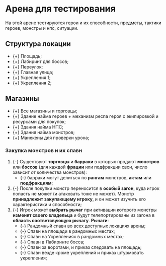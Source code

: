 # Арена для тестирования
На этой арене тестируются герои и их способности, предметы, тактики героев, монстры и нпс, ситуации.

## Структура локации
* {+} Площадь;
* {+} Лабиринт для боссов;
* {+} Переулок;
* {+} Главная улица;
* {+} Укрепления 1;
* {+} Укрепления 2;

## Магазины
* {+} Все магазины и торговцы;
* {+} Здание найма героев + механизм респа героя с экипировкой и ресурсами для покупок;
* {+} Здания найма НПС;
* {+} Здания найма монстров;
* {+} Манекены для проверки урона;

### Закупка монстров и их спавн
1. {-} Существуют **торговцы** и **барраки** в которых продают **монстров** или **боссов** (для каждой **фрации** или подфракции свои, число зависит от количества монстров):
   * {-} барраки могут делиться по **рангам** монстров, **актам** или **подфракциям**;
2. {-} После покупки монстр переносится в **особый загон**, куда игрок попасть не может (и атаковать тоже не может). Монстр **принадлежит закупающему игроку**, и он может изучить его характеристики и способности;
3. {-} Игрок может **выбрать рычаг** при активации которого монстры **изменят своего владельца** и будут телепортированы из загона в **область соответсвующую рычагу**. **Рычаги**:
   * {-} Рандомный спавн во всех доступных локациях арены;
   * {-} Спавн на площади в рандомных местах;
   * {-} Спавн на Укреплениях в рандомных местах;
   * {-} Спавн в Лабиринте босса;
   * {-} Спавн за воротами, и приказ следовать на площадь;
   * {-} Спавн везде кроме укреплений и приказ штурмовать укрепления;